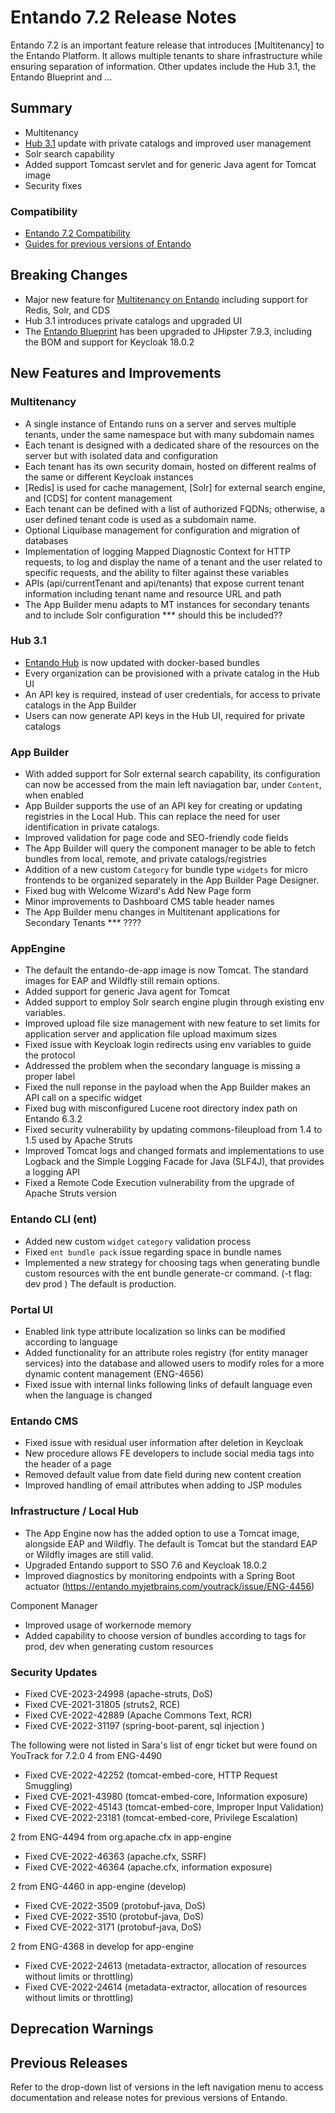 # Entando 7.2 Release Notes

Entando 7.2 is an important feature release that introduces [Multitenancy] to the Entando Platform. It allows multiple tenants to share infrastructure while ensuring separation of information. Other updates include the Hub 3.1, the Entando Blueprint and ...

## Summary
- Multitenancy 
- [Hub 3.1](../../tutorials/solution/entando-hub.md) update with private catalogs and improved user management
- Solr search capability
- Added support Tomcast servlet and for generic Java agent for Tomcat image
- Security fixes

### Compatibility

* [Entando 7.2 Compatibility](https://entando.com/entando-de-app/cmsresources/cms/documents/Entando_7.2_Compatibility.pdf)
* [Guides for previous versions of Entando](https://entando.com/page/en/compatibility-guide)

## Breaking Changes
* Major new feature for [Multitenancy on Entando](#multitenancy) including support for Redis, Solr, and CDS
* Hub 3.1 introduces private catalogs and upgraded UI 
* The [Entando Blueprint](../create/blueprint-features.md) has been upgraded to JHipster 7.9.3, including the BOM and support for Keycloak 18.0.2

## New Features and Improvements

### Multitenancy
- A single instance of Entando runs on a server and serves multiple tenants, under the same namespace but with many subdomain names
- Each tenant is designed with a dedicated share of the resources on the server but with isolated data and configuration
- Each tenant has its own security domain, hosted on different realms of the same or different Keycloak instances
- [Redis] is used for cache management, [Solr] for external search engine, and [CDS] for content management
- Each tenant can be defined with a list of authorized FQDNs; otherwise, a user defined tenant code is used as a subdomain name. 
- Optional Liquibase management for configuration and migration of databases 
- Implementation of logging Mapped Diagnostic Context for HTTP requests, to log and display the name of a tenant and the user related to specific requests, and the ability to filter against these variables
- APIs (api/currentTenant and api/tenants) that expose current tenant information including tenant name and resource URL and path 
- The App Builder menu adapts to MT instances for secondary tenants and to include Solr configuration *** should this be included??

### Hub 3.1
- [Entando Hub](../../tutorials/solution/entando-hub.md) is now updated with docker-based bundles
- Every organization can be provisioned with a private catalog in the Hub UI 
- An API key is required, instead of user credentials, for access to private catalogs in the App Builder 
- Users can now generate API keys in the Hub UI, required for private catalogs

### App Builder
- With added support for Solr external search capability, its configuration can now be accessed from the main left naviagation bar, under `Content`, when enabled  
- App Builder supports the use of an API key for creating or updating registries in the Local Hub. This can replace the need for user identification in private catalogs.
- Improved validation for page code and SEO-friendly code fields
- The App Builder will query the component manager to be able to fetch bundles from local, remote, and private catalogs/registries 
- Addition of a new custom `Category` for bundle type `widgets` for micro frontends to be organized separately in the App Builder Page Designer.
- Fixed bug with Welcome Wizard's Add New Page form 
- Minor improvements to Dashboard CMS table header names
- The App Builder menu changes in Multitenant applications for Secondary Tenants *** ????

### AppEngine
- The default the entando-de-app image is now Tomcat. The standard images for EAP and Wildfly still remain options.
- Added support for generic Java agent for Tomcat
- Added support to employ Solr search engine plugin through existing env variables. 
- Improved upload file size management with new feature to set limits for application server and application file upload maximum sizes
- Fixed issue with Keycloak login redirects using env variables to guide the protocol
- Addressed the problem when the secondary language is missing a proper label 
- Fixed the null reponse in the payload when the App Builder makes an API call on a specific widget 
- Fixed bug with misconfigured Lucene root directory index path on Entando 6.3.2
- Fixed security vulnerability by updating commons-fileupload from 1.4 to 1.5 used by Apache Struts
- Improved Tomcat logs and changed formats and implementations to use Logback and the Simple Logging Facade for Java (SLF4J), that provides a logging API 
- Fixed a Remote Code Execution vulnerability from the upgrade of Apache Struts version 

### Entando CLI (ent)
- Added new custom `widget` `category` validation process 
- Fixed `ent bundle pack` issue regarding space in bundle names
- Implemented a new strategy for choosing tags when generating bundle custom resources with the ent bundle generate-cr command. (-t flag: dev prod ) The default is production.

### Portal UI
- Enabled link type attribute localization so links can be modified according to language 
- Added functionality for an attribute roles registry (for entity manager services) into the database and allowed users to modify roles for a more dynamic content management (ENG-4656)
- Fixed issue with internal links following links of default language even when the language is changed

### Entando CMS
- Fixed issue with residual user information after deletion in Keycloak
- New procedure allows FE developers to include social media tags into the header of a page
- Removed default value from date field during new content creation 
- Improved handling of email attributes when adding to JSP modules 

### Infrastructure / Local Hub
- The App Engine now has the added option to use a Tomcat image, alongside EAP and Wildfly. The default is Tomcat but the standard EAP or Wildfly images are still valid.
- Upgraded Entando support to SSO 7.6 and Keycloak 18.0.2
- Improved diagnostics by monitoring endpoints with a Spring Boot actuator (https://entando.myjetbrains.com/youtrack/issue/ENG-4456)

Component Manager
- Improved usage of workernode memory
- Added capability to choose version of bundles according to tags for prod, dev when generating custom resources

### Security Updates
- Fixed CVE-2023-24998 (apache-struts, DoS)
- Fixed CVE-2021-31805 (struts2, RCE)
- Fixed CVE-2022-42889 (Apache Commons Text, RCR)
- Fixed CVE-2022-31197 (spring-boot-parent, sql injection )

The following were not listed in Sara's list of engr ticket but were found on YouTrack for 7.2.0
4 from ENG-4490 
- Fixed CVE-2022-42252 (tomcat-embed-core, HTTP Request Smuggling)
- Fixed CVE-2021-43980 (tomcat-embed-core, Information exposure)
- Fixed CVE-2022-45143 (tomcat-embed-core, Improper Input Validation)
- Fixed CVE-2022-23181 (tomcat-embed-core, Privilege Escalation)

2 from ENG-4494 from org.apache.cfx in app-engine
- Fixed CVE-2022-46363 (apache.cfx, SSRF)
- Fixed CVE-2022-46364 (apache.cfx, information exposure) 

2 from ENG-4460 in app-engine (develop)
- Fixed CVE-2022-3509 (protobuf-java, DoS)
- Fixed CVE-2022-3510 (protobuf-java, DoS) 
- Fixed CVE-2022-3171 (protobuf-java, DoS)

2 from ENG-4368  in develop for app-engine
- Fixed CVE-2022-24613 (metadata-extractor, allocation of resources without limits or throttling)
- Fixed CVE-2022-24614 (metadata-extractor, allocation of resources without limits or throttling)


## Deprecation Warnings


## Previous Releases

Refer to the drop-down list of versions in the left navigation menu to access documentation and release notes for previous versions of Entando.